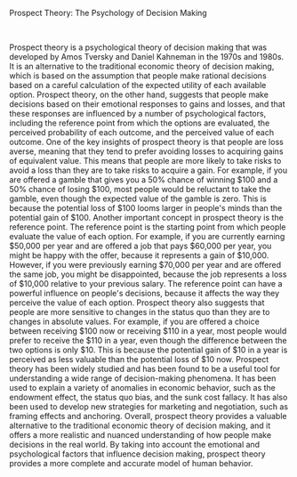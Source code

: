 Prospect Theory: The Psychology of Decision Making


 

Prospect theory is a psychological theory of decision making that was developed by Amos Tversky and Daniel Kahneman in the 1970s and 1980s. It is an alternative to the traditional economic theory of decision making, which is based on the assumption that people make rational decisions based on a careful calculation of the expected utility of each available option. Prospect theory, on the other hand, suggests that people make decisions based on their emotional responses to gains and losses, and that these responses are influenced by a number of psychological factors, including the reference point from which the options are evaluated, the perceived probability of each outcome, and the perceived value of each outcome.
One of the key insights of prospect theory is that people are loss averse, meaning that they tend to prefer avoiding losses to acquiring gains of equivalent value. This means that people are more likely to take risks to avoid a loss than they are to take risks to acquire a gain. For example, if you are offered a gamble that gives you a 50% chance of winning $100 and a 50% chance of losing $100, most people would be reluctant to take the gamble, even though the expected value of the gamble is zero. This is because the potential loss of $100 looms larger in people's minds than the potential gain of $100.
Another important concept in prospect theory is the reference point. The reference point is the starting point from which people evaluate the value of each option. For example, if you are currently earning $50,000 per year and are offered a job that pays $60,000 per year, you might be happy with the offer, because it represents a gain of $10,000. However, if you were previously earning $70,000 per year and are offered the same job, you might be disappointed, because the job represents a loss of $10,000 relative to your previous salary. The reference point can have a powerful influence on people's decisions, because it affects the way they perceive the value of each option.
Prospect theory also suggests that people are more sensitive to changes in the status quo than they are to changes in absolute values. For example, if you are offered a choice between receiving $100 now or receiving $110 in a year, most people would prefer to receive the $110 in a year, even though the difference between the two options is only $10. This is because the potential gain of $10 in a year is perceived as less valuable than the potential loss of $10 now.
Prospect theory has been widely studied and has been found to be a useful tool for understanding a wide range of decision-making phenomena. It has been used to explain a variety of anomalies in economic behavior, such as the endowment effect, the status quo bias, and the sunk cost fallacy. It has also been used to develop new strategies for marketing and negotiation, such as framing effects and anchoring.
Overall, prospect theory provides a valuable alternative to the traditional economic theory of decision making, and it offers a more realistic and nuanced understanding of how people make decisions in the real world. By taking into account the emotional and psychological factors that influence decision making, prospect theory provides a more complete and accurate model of human behavior.